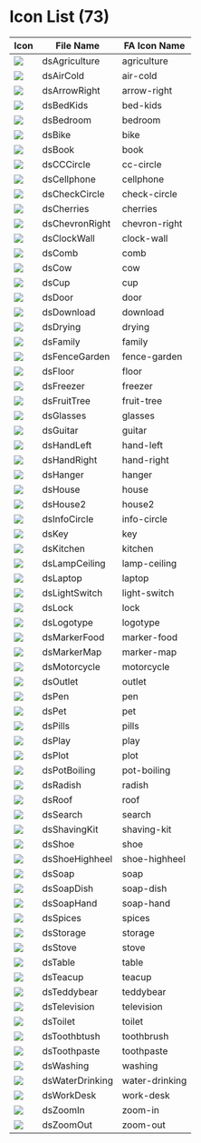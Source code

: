 # Icon List (73)

Icon | File Name | FA Icon Name
--- | --- | ---
![](src/agriculture.svg) | dsAgriculture | agriculture
![](src/air-cold.svg) | dsAirCold | air-cold
![](src/arrow-right.svg) | dsArrowRight | arrow-right
![](src/bed-kids.svg) | dsBedKids | bed-kids
![](src/bedroom.svg) | dsBedroom | bedroom
![](src/bike.svg) | dsBike | bike
![](src/book.svg) | dsBook | book
![](src/cc-circle.svg) | dsCCCircle | cc-circle
![](src/cellphone.svg) | dsCellphone | cellphone
![](src/check-circle.svg) | dsCheckCircle | check-circle
![](src/cherries.svg) | dsCherries | cherries
![](src/chevron-right.svg) | dsChevronRight | chevron-right
![](src/clock-wall.svg) | dsClockWall | clock-wall
![](src/comb.svg) | dsComb | comb
![](src/cow.svg) | dsCow | cow
![](src/cup.svg) | dsCup | cup
![](src/door.svg) | dsDoor | door
![](src/download.svg) | dsDownload | download
![](src/drying.svg) | dsDrying | drying
![](src/family.svg) | dsFamily | family
![](src/fence-garden.svg) | dsFenceGarden | fence-garden
![](src/floor.svg) | dsFloor | floor
![](src/freezer.svg) | dsFreezer | freezer
![](src/fruit-tree.svg) | dsFruitTree | fruit-tree
![](src/glasses.svg) | dsGlasses | glasses
![](src/guitar.svg) | dsGuitar | guitar
![](src/hand-left.svg) | dsHandLeft | hand-left
![](src/hand-right.svg) | dsHandRight | hand-right
![](src/hanger.svg) | dsHanger | hanger
![](src/house.svg) | dsHouse | house
![](src/house2.svg) | dsHouse2 | house2
![](src/info-circle.svg) | dsInfoCircle | info-circle
![](src/key.svg) | dsKey | key
![](src/kitchen.svg) | dsKitchen | kitchen
![](src/lamp-ceiling.svg) | dsLampCeiling | lamp-ceiling
![](src/laptop.svg) | dsLaptop | laptop
![](src/light-switch.svg) | dsLightSwitch | light-switch
![](src/lock.svg) | dsLock | lock
![](src/logotype.svg) | dsLogotype | logotype
![](src/marker-food.svg) | dsMarkerFood | marker-food
![](src/marker-map.svg) | dsMarkerMap | marker-map
![](src/motorcycle.svg) | dsMotorcycle | motorcycle
![](src/outlet.svg) | dsOutlet | outlet
![](src/pen.svg) | dsPen | pen
![](src/pet.svg) | dsPet | pet
![](src/pills.svg) | dsPills | pills
![](src/play.svg) | dsPlay | play
![](src/plot.svg) | dsPlot | plot
![](src/pot-boiling.svg) | dsPotBoiling | pot-boiling
![](src/radish.svg) | dsRadish | radish
![](src/roof.svg) | dsRoof | roof
![](src/search.svg) | dsSearch | search
![](src/shaving-kit.svg) | dsShavingKit | shaving-kit
![](src/shoe.svg) | dsShoe | shoe
![](src/shoe-highheel.svg) | dsShoeHighheel | shoe-highheel
![](src/soap.svg) | dsSoap | soap
![](src/soap-dish.svg) | dsSoapDish | soap-dish
![](src/soap-hand.svg) | dsSoapHand | soap-hand
![](src/spices.svg) | dsSpices | spices
![](src/storage.svg) | dsStorage | storage
![](src/stove.svg) | dsStove | stove
![](src/table.svg) | dsTable | table
![](src/teacup.svg) | dsTeacup | teacup
![](src/teddybear.svg) | dsTeddybear | teddybear
![](src/television.svg) | dsTelevision | television
![](src/toilet.svg) | dsToilet | toilet
![](src/toothbrush.svg) | dsToothbtush | toothbrush
![](src/toothpaste.svg) | dsToothpaste | toothpaste
![](src/washing.svg) | dsWashing | washing
![](src/water-drinking.svg) | dsWaterDrinking | water-drinking
![](src/work-desk.svg) | dsWorkDesk | work-desk
![](src/zoom-in.svg) | dsZoomIn | zoom-in
![](src/zoom-out.svg) | dsZoomOut | zoom-out